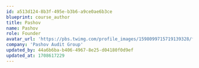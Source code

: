 ```yaml
---
id: a513d124-8b3f-495e-b3b6-a9ce0ae6b3ce
blueprint: course_author
title: Pashov
name: Pashov
role: Founder
avatar_url: 'https://pbs.twimg.com/profile_images/1598099715719139328/fkww-493_400x400.jpg'
company: 'Pashov Audit Group'
updated_by: 44a6b6ba-b406-4967-8e25-d04180f0d9ef
updated_at: 1708617229
---
```

